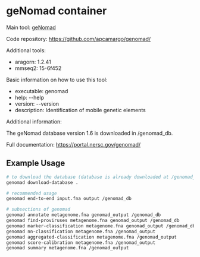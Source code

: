 # geNomad container

Main tool: [geNomad](https://github.com/apcamargo/genomad/)
  
Code repository: https://github.com/apcamargo/genomad/

Additional tools:
- aragorn: 1.2.41
- mmseq2: 15-6f452

Basic information on how to use this tool:
- executable: genomad
- help: --help
- version: --version
- description: Identification of mobile genetic elements

Additional information:

The geNomad database version 1.6 is downloaded in /genomad_db.
  
Full documentation: https://portal.nersc.gov/genomad/

## Example Usage

```bash
# to download the database (database is already downloaded at /genomad_db)
genomad download-database .

# recommended usage
genomad end-to-end input.fna output /genomad_db

# subsections of genomad
genomad annotate metagenome.fna genomad_output /genomad_db
genomad find-proviruses metagenome.fna genomad_output /genomad_db
genomad marker-classification metagenome.fna genomad_output /genomad_db
genomad nn-classification metagenome.fna /genomad_output
genomad aggregated-classification metagenome.fna /genomad_output
genomad score-calibration metagenome.fna /genomad_output
genomad summary metagenome.fna /genomad_output
```
